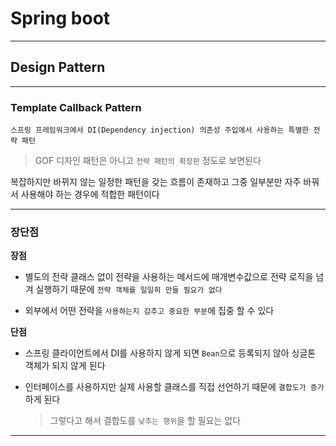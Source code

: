 # Spring boot
---
## Design Pattern
---
### Template Callback Pattern
```
스프링 프레임워크에서 DI(Dependency injection) 의존성 주입에서 사용하는 특별한 전략 패턴
```
> GOF 디자인 패턴은 아니고 `전략 패턴의 확장판` 정도로 보면된다

복잡하지만 바뀌지 않는 일정한 패턴을 갖는 흐름이 존재하고 그중 일부분만 자주 바꿔서 사용해야 하는 경우에 적합한 패턴이다

---
### 장단점
**장점**   
- 별도의 전략 클래스 없이 전략을 사용하는 메서드에 매개변수값으로 전략 로직을 넘겨 실행하기 때문에 `전략 객체를 일일히 만들 필요가 없다`

- 외부에서 어떤 전략을 `사용하는지 감추고 중요한 부분`에 집중 할 수 있다


**단점**    
- 스프링 클라이언트에서 DI를 사용하지 않게 되면 `Bean`으로 등록되지 않아 싱글톤 객체가 되지 않게 된다

- 인터페이스를 사용하지만 실제 사용할 클래스를 직접 선언하기 때문에 `결합도가 증가`하게 된다
    > 그렇다고 해서 결합도를 `낮추는 행위`을 할 필요는 없다

---